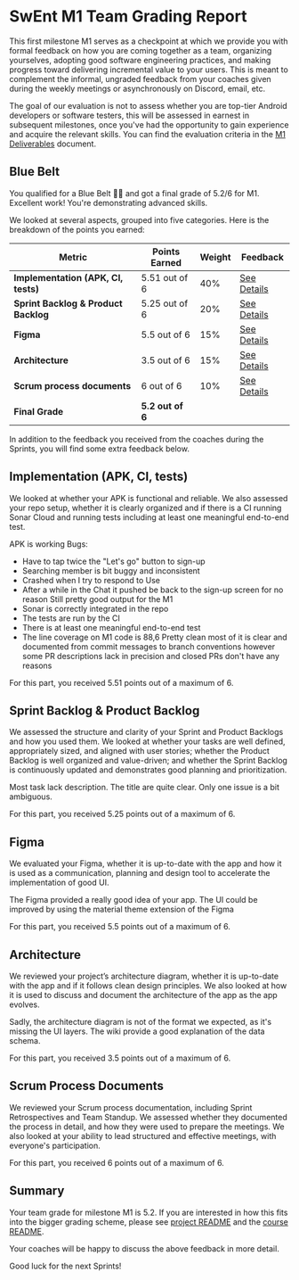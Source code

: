 # SwEnt M1 Team Grading Report

This first milestone M1 serves as a checkpoint at which we provide you with formal feedback on how you are coming together as a team, organizing yourselves, adopting good software engineering practices, and making progress toward delivering incremental value to your users. This is meant to complement the informal, ungraded feedback from your coaches given during the weekly meetings or asynchronously on Discord, email, etc.

The goal of our evaluation is not to assess whether you are top-tier Android developers or software testers, this will be assessed in earnest in subsequent milestones, once you've had the opportunity to gain experience and acquire the relevant skills. You can find the evaluation criteria in the [M1 Deliverables](https://github.com/swent-epfl/public/blob/main/project/M1.md) document.


## Blue Belt

You qualified for a Blue Belt 🥋🔵 and got a final grade of 5.2/6 for M1. Excellent work! You're demonstrating advanced skills. 

We looked at several aspects, grouped into five categories. Here is the breakdown of the points you earned:

| Metric                          | **Points Earned**              | **Weight** | **Feedback**                              |
|---------------------------------|--------------------------------|------------|-------------------------------------------|
| **Implementation (APK, CI, tests)** | 5.51 out of 6 | 40%        | [See Details](#implementation-apk-ci-tests) |
| **Sprint Backlog & Product Backlog** | 5.25 out of 6      | 20%        | [See Details](#sprint-backlog--product-backlog) |
| **Figma**                       | 5.5 out of 6       | 15%        | [See Details](#figma)                     |
| **Architecture**                | 3.5 out of 6 | 15%       | [See Details](#architecture)               |
| **Scrum process documents**     | 6 out of 6       | 10%        | [See Details](#scrum-process-documents)    |
| **Final Grade**                 | **5.2 out of 6**    |            |                                           |


In addition to the feedback you received from the coaches during the Sprints, you will find some extra feedback below.

## Implementation (APK, CI, tests)

We looked at whether your APK is functional and reliable. We also assessed your repo setup, whether it is clearly organized and if there is a CI running Sonar Cloud and running tests including at least one meaningful end-to-end test.

APK is working
Bugs:
- Have to tap twice the "Let's go" button to sign-up
- Searching member is bit buggy and inconsistent
- Crashed when I try to respond to Use
- After a while in the Chat it pushed be back to the sign-up screen for no reason
Still pretty good output for the M1
- Sonar is correctly integrated in the repo
- The tests are run by the CI
- There is at least one meaningful end-to-end test
- The line coverage on M1 code is 88,6
Pretty clean most of it is clear and documented from commit messages to branch conventions however some PR descriptions lack in precision and closed PRs don't have any reasons

For this part, you received 5.51 points out of a maximum of 6.

## Sprint Backlog & Product Backlog

We assessed the structure and clarity of your Sprint and Product Backlogs and how you used them.
We looked at whether your tasks are well defined, appropriately sized, and aligned with user stories; whether the Product Backlog is well organized and value-driven; and whether the Sprint Backlog is continuously updated and demonstrates good planning and prioritization.

Most task lack description. The title are quite clear. Only one issue is a bit ambiguous.

For this part, you received 5.25 points out of a maximum of 6.

## Figma

We evaluated your Figma, whether it is up-to-date with the app and how it is used as a communication, planning and design tool to accelerate the implementation of good UI.

The Figma provided a really good idea of your app. The UI could be improved by using the material theme extension of the Figma

For this part, you received 5.5 points out of a maximum of 6.

## Architecture

We reviewed your project’s architecture diagram, whether it is up-to-date with the app and if it follows clean design principles. We also looked at how it is used to discuss and document the architecture of the app as the app evolves.

Sadly, the architecture diagram is not of the format we expected, as it's missing the UI layers. The wiki provide a good explanation of the data schema.

For this part, you received 3.5 points out of a maximum of 6.

## Scrum Process Documents

We reviewed your Scrum process documentation, including Sprint Retrospectives and Team Standup. We assessed whether they documented the process in detail, and how they were used to prepare the meetings. We also looked at your ability to lead structured and effective meetings, with everyone's participation.



For this part, you received 6 points out of a maximum of 6.

## Summary

Your team grade for milestone M1 is 5.2. If you are interested in how this fits into the bigger grading scheme, please see [project README](https://github.com/swent-epfl/public/blob/main/project/README.md) and the [course README](https://github.com/swent-epfl/public/blob/main/README.md).

Your coaches will be happy to discuss the above feedback in more detail.

Good luck for the next Sprints!

